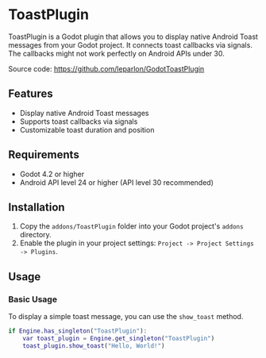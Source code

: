 # ToastPlugin

ToastPlugin is a Godot plugin that allows you to display native Android Toast messages from your Godot project. It connects toast callbacks via signals. The callbacks might not work perfectly on Android APIs under 30.

Source code:
https://github.com/leparlon/GodotToastPlugin

## Features

- Display native Android Toast messages
- Supports toast callbacks via signals
- Customizable toast duration and position

## Requirements

- Godot 4.2 or higher
- Android API level 24 or higher (API level 30 recommended)

## Installation

1. Copy the `addons/ToastPlugin` folder into your Godot project's `addons` directory.
2. Enable the plugin in your project settings: `Project -> Project Settings -> Plugins`.

## Usage

### Basic Usage

To display a simple toast message, you can use the `show_toast` method. 

```gd
if Engine.has_singleton("ToastPlugin"):
	var toast_plugin = Engine.get_singleton("ToastPlugin")
	toast_plugin.show_toast("Hello, World!")
